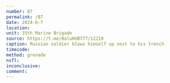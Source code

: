 ```yaml
---
number: 87
permalink: /87
date: 2024-6-7
location: 
unit: 35th Marine Brigade
source: https://t.me/BaluHUB777/12210
caption: Russian soldier blows himself up next to his trench
timecode: 
method: grenade
nsfl: 
inconclusive: 
comment: 
---
```

<script async src="https://telegram.org/js/telegram-widget.js?22" data-telegram-post="BaluHUB777/12210" data-width="100%"></script>